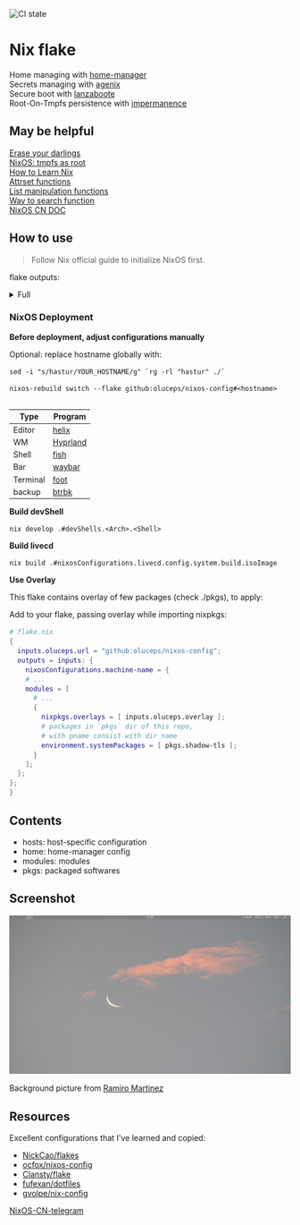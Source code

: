![CI state](https://github.com/oluceps/nixos-config/actions/workflows/eval.yaml/badge.svg)

# Nix flake

Home managing with [home-manager](https://github.com/nix-community/home-manager)  
Secrets managing with [agenix](https://github.com/ryantm/agenix)  
Secure boot with [lanzaboote](https://github.com/nix-community/lanzaboote)  
Root-On-Tmpfs persistence with [impermanence](https://github.com/nix-community/impermanence)  

## May be helpful
[Erase your darlings](https://grahamc.com/blog/erase-your-darlings)  
[NixOS: tmpfs as root](https://elis.nu/blog/2020/05/nixos-tmpfs-as-root/)  
[How to Learn Nix](https://ianthehenry.com/posts/how-to-learn-nix/)  
[Attrset functions](https://ryantm.github.io/nixpkgs/functions/library/attrsets/)  
[List manipulation functions](https://ryantm.github.io/nixpkgs/functions/library/lists/)  
[Way to search function](http://noogle.dev)  
[NixOS CN DOC](https://github.com/OpenTritium/NixOS-CN-DOC)  

## How to use
> Follow Nix official guide to initialize NixOS first.  

flake outputs:  
<details>
<summary>Full</summary>

```console
> nix flake show
warning: Git tree '/etc/nixos' is dirty
git+file:///etc/nixos
├───devShells
│   ├───aarch64-linux
│   │   ├───android: development environment 'android-env-shell'
│   │   ├───default: development environment 'python-env'
│   │   ├───eunomia: development environment 'eunomia-dev'
│   │   ├───general: development environment 'generalEnv'
│   │   ├───kernel: development environment 'kernel-build-env-shell-env'
│   │   ├───mips: development environment 'nix-shell-mipsel-unknown-linux-gnu'
│   │   ├───ml: development environment 'machine-learning'
│   │   ├───openwrt: development environment 'openwrt-build-env-shell-env'
│   │   └───rv: development environment 'linux-riscv64-unknown-linux-gnu-5.15.91'
│   └───x86_64-linux
│       ├───android: development environment 'android-env-shell'
│       ├───default: development environment 'python-env'
│       ├───eunomia: development environment 'eunomia-dev'
│       ├───general: development environment 'generalEnv'
│       ├───kernel: development environment 'kernel-build-env-shell-env'
│       ├───mips: development environment 'nix-shell-mipsel-unknown-linux-gnu'
│       ├───ml: development environment 'machine-learning'
│       ├───openwrt: development environment 'openwrt-build-env-shell-env'
│       └───rv: development environment 'linux-riscv64-unknown-linux-gnu-5.15.91'
├───nixosConfigurations
│   ├───hastur: NixOS configuration
│   ├───kaambl: NixOS configuration
│   └───livecd: NixOS configuration
└───overlays
    └───default: Nixpkgs overlay
```  
</details>

### NixOS Deployment

__Before deployment, adjust configurations manually__

Optional: replace hostname globally with:    
```console  
sed -i "s/hastur/YOUR_HOSTNAME/g" `rg -rl "hastur" ./`  
```


```console
nixos-rebuild switch --flake github:oluceps/nixos-config#<hostname>
  
```
|Type|Program|
|---|---|
|Editor|[helix](https://github.com/oluceps/nixos-config/tree/pub/home/programs/helix)|
|WM|[Hyprland](https://github.com/oluceps/nixos-config/tree/pub/home/programs/hyprland)|
|Shell|[fish](https://github.com/oluceps/nixos-config/tree/pub/home/programs/fish)|
|Bar|[waybar](https://github.com/oluceps/nixos-config/tree/pub/home/programs/waybar)|
|Terminal|[foot](https://github.com/oluceps/nixos-config/tree/pub/home/programs/foot)|
|backup|[btrbk](https://github.com/oluceps/nixos-config/tree/pub/modules/btrbk)|  

__Build devShell__  
```console
nix develop .#devShells.<Arch>.<Shell>
```   

__Build livecd__  
```console
nix build .#nixosConfigurations.livecd.config.system.build.isoImage
```

__Use Overlay__  

This flake contains overlay of few packages (check ./pkgs), to apply:  

Add to your flake, passing overlay while importing nixpkgs:  
```nix
# flake.nix
{
  inputs.oluceps.url = "github:oluceps/nixos-config";
  outputs = inputs: {
    nixosConfigurations.machine-name = {
    # ...
    modules = [
      # ...
      {
        nixpkgs.overlays = [ inputs.oluceps.overlay ];
        # packages in `pkgs` dir of this repo,
        # with pname consist with dir name
        environment.systemPackages = [ pkgs.shadow-tls ];
      }
    ];
  };
};
}
```

## Contents
+ hosts: host-specific configuration  
+ home: home-manager config  
+ modules: modules  
+ pkgs: packaged softwares

## Screenshot  
![screenshot](./screenshots/shot_1.png)
 
Background picture from [Ramiro Martinez](https://unsplash.com/@ramiro250)  

## Resources  
Excellent configurations that I've learned and copied:  
+ [NickCao/flakes](https://github.com/NickCao/flakes)  
+ [ocfox/nixos-config](https://github.com/ocfox/nixos-config)  
+ [Clansty/flake](https://github.com/Clansty/flake)  
+ [fufexan/dotfiles](https://github.com/fufexan/dotfiles)  
+ [gvolpe/nix-config](https://github.com/gvolpe/nix-config)

[NixOS-CN-telegram](https://github.com/nixos-cn/NixOS-CN-telegram)


